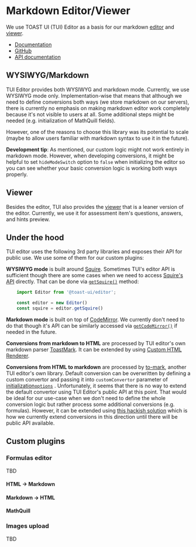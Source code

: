
# Markdown Editor/Viewer

We use TOAST UI (TUI) Editor as a basis for our markdown [editor](../contentcuration/contentcuration/frontend/shared/views/MarkdownEditor/MarkdownEditor/MarkdownEditor.vue) and [viewer](../contentcuration/contentcuration/frontend/shared/views/MarkdownEditor/MarkdownViewer/MarkdownViewer.vue).

- [Documentation](https://ui.toast.com/tui-editor/)
- [GitHub](https://github.com/nhn/tui.editor)
- [API documentation](https://nhn.github.io/tui.editor/latest/)


## WYSIWYG/Markdown

TUI Editor provides both WYSIWYG and markdown mode. Currently, we use WYSIWYG mode only. Implementation-wise that means that although we need to define conversions both ways (we store markdown on our servers), there is currently no emphasis on making markdown editor work completely because it's not visible to users at all. Some additional steps might be needed (e.g. initialization of MathQuill fields).

However, one of the reasons to choose this library was its potential to scale (maybe to allow users familiar with markdown syntax to use it in the future).

**Development tip**: As mentioned, our custom logic might not work entirely in markdown mode. However, when developing conversions, it might be helpful to set `hideModeSwitch` option to `false` when initializing the editor so you can see whether your basic conversion logic is working both ways properly.


## Viewer

Besides the editor, TUI also provides the [viewer](https://github.com/nhn/tui.editor/blob/master/apps/editor/docs/viewer.md) that is a leaner version of the editor. Currently, we use it for assessment item's questions, answers, and hints preview.


## Under the hood

TUI editor uses the following 3rd party libraries and exposes their API for public use. We use some of them for our custom plugins:

**WYSIWYG mode** is built around [Squire](https://github.com/neilj/Squire). Sometimes TUI's editor API is sufficient though there are some cases when we need to access [Squire's API](https://github.com/neilj/Squire#api) directly. That can be done via [`getSquire()`](https://nhn.github.io/tui.editor/latest/ToastUIEditor#getSquire) method:

```javascript
    import Editor from '@toast-ui/editor';

    const editor = new Editor()
    const squire = editor.getSquire()
```

**Markdown mode** is built on top of [CodeMirror](https://codemirror.net/). We currently don't need to do that though it's API can be similarly accessed via [`getCodeMirror()`](https://nhn.github.io/tui.editor/latest/ToastUIEditor#getCodeMirror)  if needed in the future.

**Conversions from markdown to HTML** are processed by TUI editor's own markdown parser [ToastMark](https://github.com/nhn/tui.editor/tree/master/libs/toastmark). It can be extended by using [Custom HTML Renderer](https://github.com/nhn/tui.editor/blob/master/apps/editor/docs/custom-html-renderer.md).

**Conversions from HTML to markdown** are processed by [to-mark](https://github.com/nhn/tui.editor/tree/master/libs/to-mark), another TUI editor's own library. Default conversion can be overwritten by defining a custom convertor and passing it into `customConvertor` parameter of [initialization`options`](https://nhn.github.io/tui.editor/latest/ToastUIEditor) . Unfortunately, it seems that there is no way to extend the default convertor using TUI Editor's public API at this point. That would be ideal for our use-case when we don't need to define the whole conversion logic but rather process some additional conversions (e.g. formulas). However, it can be extended using [this hackish solution](https://github.com/nhn/tui.editor/issues/615#issuecomment-527802641) which is how we currently extend conversions in this direction until there will be public API available.


## Custom plugins

### Formulas editor

TBD

#### HTML → Markdown
#### Markdown → HTML
#### MathQuill

### Images upload

TBD
